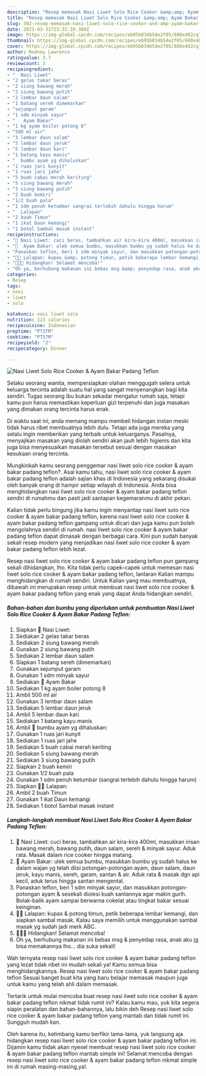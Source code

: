```yaml
---
description: "Resep memasak Nasi Liwet Solo Rice Cooker &amp;amp; Ayam Bakar Padang Teflon yang nikmat Untuk Jualan"
title: "Resep memasak Nasi Liwet Solo Rice Cooker &amp;amp; Ayam Bakar Padang Teflon yang nikmat Untuk Jualan"
slug: 302-resep-memasak-nasi-liwet-solo-rice-cooker-and-amp-ayam-bakar-padang-teflon-yang-nikmat-untuk-jualan
date: 2021-03-31T23:31:19.380Z
image: https://img-global.cpcdn.com/recipes/eb95b034b54e2f05/680x482cq70/nasi-liwet-solo-rice-cooker-ayam-bakar-padang-teflon-foto-resep-utama.jpg
thumbnail: https://img-global.cpcdn.com/recipes/eb95b034b54e2f05/680x482cq70/nasi-liwet-solo-rice-cooker-ayam-bakar-padang-teflon-foto-resep-utama.jpg
cover: https://img-global.cpcdn.com/recipes/eb95b034b54e2f05/680x482cq70/nasi-liwet-solo-rice-cooker-ayam-bakar-padang-teflon-foto-resep-utama.jpg
author: Rodney Lawrence
ratingvalue: 3.7
reviewcount: 3
recipeingredient:
- "  Nasi Liwet"
- "2 gelas takar beras"
- "2 siung bawang merah"
- "2 siung bawang putih"
- "2 lembar daun salam"
- "1 batang sereh dimemarkan"
- "sejumput garam"
- "1 sdm minyak sayur"
- "   Ayam Bakar"
- "1 kg ayam boiler potong 8"
- "500 ml air"
- "3 lembar daun salam"
- "5 lembar daun jeruk"
- "5 lembar daun kari"
- "1 batang kayu manis"
- "  bumbu ayam yg dihaluskan"
- "1 ruas jari kunyit"
- "1 ruas jari jahe"
- "5 buah cabai merah keriting"
- "5 siung bawang merah"
- "3 siung bawang putih"
- "2 buah kemiri"
- "1/2 buah pala"
- "1 sdm penuh ketumbar sangrai terlebih dahulu hingga harum"
- "  Lalapan"
- "2 buah Timun"
- "1 ikat Daun kemangi"
- "1 botol Sambal masak instant"
recipeinstructions:
- "🍚 Nasi Liwet: cuci beras, tambahkan air kira-kira 400ml, masukkan irisan bawang merah, bawang putih, daun salam, sereh &amp; minyak sayur. Aduk rata. Masak dalam rice cooker hingga matang."
- "🍗  Ayam Bakar: ulek semua bumbu, masukkan bumbu yg sudah halus ke dalam wajan yg telah diisi potongan-potongan ayam, daun salam, daun jeruk, kayu manis, sereh, garam, santan &amp; air. Aduk rata &amp; masak dgn api kecil, aduk terus  hingga santan mengental."
- "Panaskan teflon, beri 1 sdm minyak sayur, dan masukkan potongan-potongan ayam &amp; sesekali diolesi kuah santannya agar makin gurih. Bolak-balik ayam sampai berwarna cokelat atau tingkat bakar sesuai keinginan."
- "🌿🍂 Lalapan: kupas &amp; potong timun, petik beberapa lembar kemangi, dan siapkan sambal masak. Kalau saya memilih untuk menggunakan sambal masak yg sudah jadi merk ABC."
- "🍚🍗🌿 Hidangkan! Selamat mencoba!"
- "Oh ya, berhubung makanan ini bebas msg &amp; penyedap rasa, anak aku jg bisa memakannya lho... dia suka sekali!"
categories:
- Resep
tags:
- nasi
- liwet
- solo

katakunci: nasi liwet solo 
nutrition: 123 calories
recipecuisine: Indonesian
preptime: "PT37M"
cooktime: "PT57M"
recipeyield: "2"
recipecategory: Dinner

---
```



![Nasi Liwet Solo Rice Cooker &amp; Ayam Bakar Padang Teflon](https://img-global.cpcdn.com/recipes/eb95b034b54e2f05/680x482cq70/nasi-liwet-solo-rice-cooker-ayam-bakar-padang-teflon-foto-resep-utama.jpg)

Selaku seorang wanita, mempersiapkan olahan menggugah selera untuk keluarga tercinta adalah suatu hal yang sangat menyenangkan bagi kita sendiri. Tugas seorang ibu bukan sekadar mengatur rumah saja, tetapi kamu pun harus memastikan keperluan gizi terpenuhi dan juga masakan yang dimakan orang tercinta harus enak.

Di waktu  saat ini, anda memang mampu membeli hidangan instan meski tidak harus ribet membuatnya lebih dulu. Tetapi ada juga mereka yang selalu ingin memberikan yang terbaik untuk keluarganya. Pasalnya, menyajikan masakan yang diolah sendiri akan jauh lebih higienis dan kita juga bisa menyesuaikan masakan tersebut sesuai dengan masakan kesukaan orang tercinta. 



Mungkinkah kamu seorang penggemar nasi liwet solo rice cooker &amp; ayam bakar padang teflon?. Asal kamu tahu, nasi liwet solo rice cooker &amp; ayam bakar padang teflon adalah sajian khas di Indonesia yang sekarang disukai oleh banyak orang di hampir setiap wilayah di Indonesia. Anda bisa menghidangkan nasi liwet solo rice cooker &amp; ayam bakar padang teflon sendiri di rumahmu dan pasti jadi santapan kegemaranmu di akhir pekan.

Kalian tidak perlu bingung jika kamu ingin menyantap nasi liwet solo rice cooker &amp; ayam bakar padang teflon, karena nasi liwet solo rice cooker &amp; ayam bakar padang teflon gampang untuk dicari dan juga kamu pun boleh mengolahnya sendiri di rumah. nasi liwet solo rice cooker &amp; ayam bakar padang teflon dapat dimasak dengan berbagai cara. Kini pun sudah banyak sekali resep modern yang menjadikan nasi liwet solo rice cooker &amp; ayam bakar padang teflon lebih lezat.

Resep nasi liwet solo rice cooker &amp; ayam bakar padang teflon pun gampang sekali dihidangkan, lho. Kita tidak perlu capek-capek untuk memesan nasi liwet solo rice cooker &amp; ayam bakar padang teflon, lantaran Kalian mampu menghidangkan di rumah sendiri. Untuk Kalian yang mau membuatnya, dibawah ini merupakan resep untuk membuat nasi liwet solo rice cooker &amp; ayam bakar padang teflon yang enak yang dapat Anda hidangkan sendiri.

<!--inarticleads1-->

##### Bahan-bahan dan bumbu yang diperlukan untuk pembuatan Nasi Liwet Solo Rice Cooker &amp; Ayam Bakar Padang Teflon:

1. Siapkan  🍚 Nasi Liwet:
1. Sediakan 2 gelas takar beras
1. Sediakan 2 siung bawang merah
1. Gunakan 2 siung bawang putih
1. Sediakan 2 lembar daun salam
1. Siapkan 1 batang sereh (dimemarkan)
1. Gunakan sejumput garam
1. Gunakan 1 sdm minyak sayur
1. Sediakan  🍗  Ayam Bakar
1. Sediakan 1 kg ayam boiler potong 8
1. Ambil 500 ml air
1. Gunakan 3 lembar daun salam
1. Sediakan 5 lembar daun jeruk
1. Ambil 5 lembar daun kari
1. Sediakan 1 batang kayu manis
1. Ambil  🍲 bumbu ayam yg dihaluskan:
1. Gunakan 1 ruas jari kunyit
1. Sediakan 1 ruas jari jahe
1. Sediakan 5 buah cabai merah keriting
1. Sediakan 5 siung bawang merah
1. Sediakan 3 siung bawang putih
1. Siapkan 2 buah kemiri
1. Gunakan 1/2 buah pala
1. Gunakan 1 sdm penuh ketumbar (sangrai terlebih dahulu hingga harum)
1. Siapkan  🌿🍂 Lalapan:
1. Ambil 2 buah Timun
1. Gunakan 1 ikat Daun kemangi
1. Sediakan 1 botol Sambal masak instant




<!--inarticleads2-->

##### Langkah-langkah membuat Nasi Liwet Solo Rice Cooker &amp; Ayam Bakar Padang Teflon:

1. 🍚 Nasi Liwet: cuci beras, tambahkan air kira-kira 400ml, masukkan irisan bawang merah, bawang putih, daun salam, sereh &amp; minyak sayur. Aduk rata. Masak dalam rice cooker hingga matang.
1. 🍗  Ayam Bakar: ulek semua bumbu, masukkan bumbu yg sudah halus ke dalam wajan yg telah diisi potongan-potongan ayam, daun salam, daun jeruk, kayu manis, sereh, garam, santan &amp; air. Aduk rata &amp; masak dgn api kecil, aduk terus  hingga santan mengental.
1. Panaskan teflon, beri 1 sdm minyak sayur, dan masukkan potongan-potongan ayam &amp; sesekali diolesi kuah santannya agar makin gurih. Bolak-balik ayam sampai berwarna cokelat atau tingkat bakar sesuai keinginan.
1. 🌿🍂 Lalapan: kupas &amp; potong timun, petik beberapa lembar kemangi, dan siapkan sambal masak. Kalau saya memilih untuk menggunakan sambal masak yg sudah jadi merk ABC.
1. 🍚🍗🌿 Hidangkan! Selamat mencoba!
1. Oh ya, berhubung makanan ini bebas msg &amp; penyedap rasa, anak aku jg bisa memakannya lho... dia suka sekali!




Wah ternyata resep nasi liwet solo rice cooker &amp; ayam bakar padang teflon yang lezat tidak ribet ini mudah sekali ya! Kamu semua bisa menghidangkannya. Resep nasi liwet solo rice cooker &amp; ayam bakar padang teflon Sesuai banget buat kita yang baru belajar memasak maupun juga untuk kamu yang telah ahli dalam memasak.

Tertarik untuk mulai mencoba buat resep nasi liwet solo rice cooker &amp; ayam bakar padang teflon nikmat tidak rumit ini? Kalau kamu mau, yuk kita segera siapin peralatan dan bahan-bahannya, lalu bikin deh Resep nasi liwet solo rice cooker &amp; ayam bakar padang teflon yang mantab dan tidak rumit ini. Sungguh mudah kan. 

Oleh karena itu, ketimbang kamu berfikir lama-lama, yuk langsung aja hidangkan resep nasi liwet solo rice cooker &amp; ayam bakar padang teflon ini. Dijamin kamu tiidak akan nyesel membuat resep nasi liwet solo rice cooker &amp; ayam bakar padang teflon mantab simple ini! Selamat mencoba dengan resep nasi liwet solo rice cooker &amp; ayam bakar padang teflon nikmat simple ini di rumah masing-masing,ya!.

